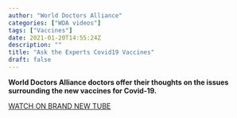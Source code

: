 ```yaml
---
author: "World Doctors Alliance"
categories: ["WDA videos"]
tags: ["Vaccines"]
date: 2021-01-20T14:55:24Z
description: ""
title: "Ask the Experts Covid19 Vaccines"
draft: false
---
```


**World Doctors Alliance doctors offer their thoughts on the issues surrounding the new vaccines for Covid-19.**

[WATCH ON BRAND NEW TUBE](https://brandnewtube.com/watch/ask-the-experts-covid19_eZsej9Uiah1gNlP.html)